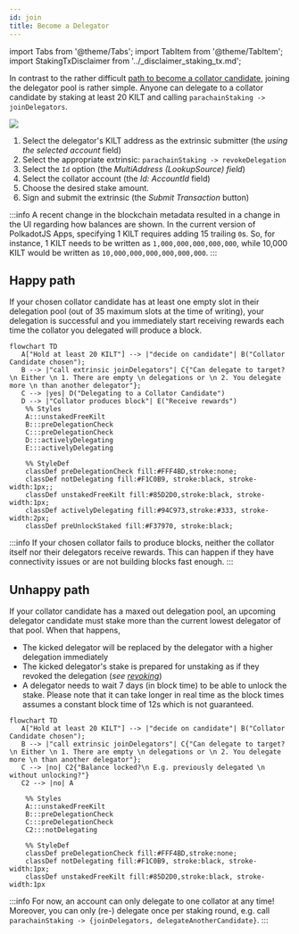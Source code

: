 ```yaml
---
id: join
title: Become a Delegator
---
```


import Tabs from '@theme/Tabs';
import TabItem from '@theme/TabItem';
import StakingTxDisclaimer from '../_disclaimer_staking_tx.md';

In contrast to the rather difficult [path to become a collator candidate](../01_become_a_collator/01_overview.md), joining the delegator pool is rather simple.
Anyone can delegate to a collator candidate by staking at least 20 KILT and calling `parachainStaking -> joinDelegators`.

<StakingTxDisclaimer />

![](/img/chain/parachainStaking-joinDelegators.png)

1. Select the delegator's KILT address as the extrinsic submitter (the *using the selected account* field)
2. Select the appropriate extrinsic: `parachainStaking -> revokeDelegation`
3. Select the `Id` option (the *MultiAddress (LookupSource) field*)
4. Select the collator account (the *Id: AccountId* field)
5. Choose the desired stake amount.
6. Sign and submit the extrinsic (the *Submit Transaction* button)

:::info
A recent change in the blockchain metadata resulted in a change in the UI regarding how balances are shown.
In the current version of PolkadotJS Apps, specifying 1 KILT requires adding 15 trailing `0`s.
So, for instance, 1 KILT needs to be written as `1,000,000,000,000,000`, while 10,000 KILT would be written as `10,000,000,000,000,000,000`.
:::


## Happy path
If your chosen collator candidate has at least one empty slot in their delegation pool (out of 35 maximum slots at the time of writing), your delegation is successful and you immediately start receiving rewards each time the collator you delegated will produce a block.

<div className="kilt-mermaid">

```mermaid
flowchart TD
   A["Hold at least 20 KILT"] --> |"decide on candidate"| B("Collator Candidate chosen");
   B --> |"call extrinsic joinDelegators"| C{"Can delegate to target? \n Either \n 1. There are empty \n delegations or \n 2. You delegate more \n than another delegator"};
   C --> |yes| D("Delegating to a Collator Candidate")
   D --> |"Collator produces block"| E("Receive rewards")
    %% Styles
    A:::unstakedFreeKilt
    B:::preDelegationCheck
    C:::preDelegationCheck
    D:::activelyDelegating
    E:::activelyDelegating
    
    %% StyleDef
    classDef preDelegationCheck fill:#FFF4BD,stroke:none;
    classDef notDelegating fill:#F1C0B9, stroke:black, stroke-width:1px;;
    classDef unstakedFreeKilt fill:#85D2D0,stroke:black, stroke-width:1px;
    classDef activelyDelegating fill:#94C973,stroke:#333, stroke-width:2px;
    classDef preUnlockStaked fill:#F37970, stroke:black;
```
</div>

:::info
If your chosen collator fails to produce blocks, neither the collator itself nor their delegators receive rewards.
This can happen if they have connectivity issues or are not building blocks fast enough. 
:::

## Unhappy path 

If your collator candidate has a maxed out delegation pool, an upcoming delegator candidate must stake more than the current lowest delegator of that pool.
When that happens,

- The kicked delegator will be replaced by the delegator with a higher delegation immediately
- The kicked delegator's stake is prepared for unstaking as if they revoked the delegation (*see [revoking](#Revoking)*)
- A delegator needs to wait 7 days (in block time) to be able to unlock the stake.
Please note that it can take longer in real time as the block times assumes a constant block time of 12s which is not guaranteed.

<div className="kilt-mermaid">

```mermaid
flowchart TD
   A["Hold at least 20 KILT"] --> |"decide on candidate"| B("Collator Candidate chosen");
   B --> |"call extrinsic joinDelegators"| C{"Can delegate to target? \n Either \n 1. There are empty \n delegations or \n 2. You delegate more \n than another delegator"};
   C --> |no| C2{"Balance locked?\n E.g. previously delegated \n without unlocking?"}
   C2 --> |no| A

    %% Styles
    A:::unstakedFreeKilt
    B:::preDelegationCheck
    C:::preDelegationCheck
    C2:::notDelegating
    
    %% StyleDef
    classDef preDelegationCheck fill:#FFF4BD,stroke:none;
    classDef notDelegating fill:#F1C0B9, stroke:black, stroke-width:1px;
    classDef unstakedFreeKilt fill:#85D2D0,stroke:black, stroke-width:1px
```
</div>

<!-- TODO: Link round to Glossary -->
:::info
For now, an account can only delegate to one collator at any time!
Moreover, you can only (re-) delegate once per staking round, e.g. call `parachainStaking -> {joinDelegators, delegateAnotherCandidate}`.
:::
